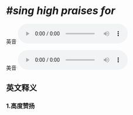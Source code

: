 # ***\#sing high praises for*** 
英音
<audio src="./media/sing sigh praises for1_AAC.aac" controls="controls"></audio>

美音
<audio src="./media/sing sigh praises for2_AAC.aac" controls="controls"></audio>



  

英文释义
---
### 1.**高度赞扬**  


